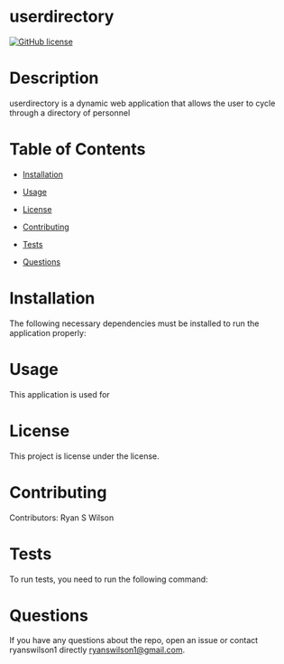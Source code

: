 # userdirectory
  [![GitHub license](https://img.shields.io/badge/license-MIT-blue.svg)](https://github.com/ryanswilson1/userdirectory)
  
  # Description
  userdirectory is a dynamic web application that allows the user to cycle through a directory of personnel
  
  # Table of Contents 
  
  * [Installation](#installation)
  
  * [Usage](#usage)
  
  * [License](#license)
  
  * [Contributing](#contributing)
  
  * [Tests](#tests)
  
  * [Questions](#questions)
  
  # Installation
  The following necessary dependencies must be installed to run the application properly: 
  
  # Usage
  ​This application is used for 
  
  # License
  This project is license under the  license.
  
  # Contributing
  ​Contributors: Ryan S Wilson
  
  # Tests
  To run tests, you need to run the following command: 
  
  # Questions
  If you have any questions about the repo, open an issue or contact ryanswilson1 directly ryanswilson1@gmail.com.
  